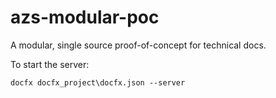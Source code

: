 # azs-modular-poc

A modular, single source proof-of-concept for technical docs.

To start the server:

```cli
docfx docfx_project\docfx.json --server
```

